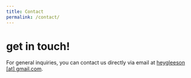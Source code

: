 ```yaml
---
title: Contact
permalink: /contact/
---
```



# get in touch!

<p>For general inquiries, you can contact us directly via email at <span class="nw"><a href="{{ site.link.email}}">heygleeson [at] gmail.com</a>.
